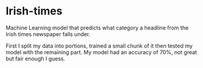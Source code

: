 # Irish-times
Machine Learning model that predicts what category a headline from the Irish times newspaper falls under.

First I split my data into portions, trained a small chunk of it then tested my model with the remaining part.
My model had an accuracy of 70%, not great but fair enough I guess.
